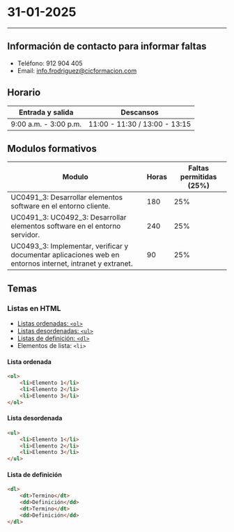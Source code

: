 # 31-01-2025

---

## Información de contacto para informar faltas

- Teléfono: 912 904 405
- Email: info.frodriguez@cicformacion.com

## Horario

Entrada y salida | Descansos
---|---
9:00 a.m. - 3:00 p.m. | 11:00 - 11:30 / 13:00 - 13:15

## Modulos formativos

Modulo | Horas | Faltas permitidas (25%)
---|---|---
UC0491_3: Desarrollar elementos software en el entorno cliente. | 180 | 25%
UC0491_3: UC0492_3: Desarrollar elementos software en el entorno servidor. | 240 | 25%
UC0493_3: Implementar, verificar y documentar aplicaciones web en entornos internet, intranet y extranet. | 90 | 25%

## Temas

### Listas en HTML
- [Listas ordenadas: `<ol>`](#lista-ordenada)
- [Listas desordenadas: `<ul>`](#lista-desordenada)
- [Listas de definición: `<dl>`](#lista-de-definición)
- Elementos de lista: `<li>`

#### Lista ordenada
```html
<ol>
    <li>Elemento 1</li>
    <li>Elemento 2</li>
    <li>Elemento 3</li>
</ol>
```

#### Lista desordenada
```html
<ul>
    <li>Elemento 1</li>
    <li>Elemento 2</li>
    <li>Elemento 3</li>
</ul>
```

#### Lista de definición
```html
<dl>
    <dt>Termino</dt>
    <dd>Definición</dd>
    <dt>Termino</dt>
    <dd>Definición</dd>
</dl>
```
